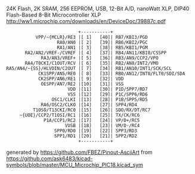 24K Flash, 2K SRAM, 256 EEPROM, USB, 12-Bit A/D, nanoWatt XLP, DIP40
Flash-Based 8-Bit Microcontroller XLP
http://ww1.microchip.com/downloads/en/DeviceDoc/39887c.pdf


	                           +-----------+
	           VPP/~{MCLR}/RE3 |[ 1]   [40]| RB7/KBI3/PGD
	                   RA0/AN0 |[ 2]   [39]| RB6/KBI2/PGC
	                   RA1/AN1 |[ 3]   [38]| RB5/KBI1/PGM
	       RA2/AN2/VREF-/CVREF |[ 4]   [37]| RB4/AN11/KBI0/CSSPP
	             RA3/AN3/VREF+ |[ 5]   [36]| RB3/AN9/CCP2/VPO
	       RA4/T0CKI/C1OUT/RCV |[ 6]   [35]| RB2/AN8/INT2/VMO
	RA5/AN4/~{SS}/HLVDIN/C2OUT |[ 7]   [34]| RB1/AN10/INT1/SCK/SCL
	            CK1SPP/AN5/RE0 |[ 8]   [33]| RB0/AN12/INT0/FLT0/SDI/SDA
	            CK2SPP/AN6/RE1 |[ 9]   [32]| VDD
	             OESPP/AN7/RE2 |[10]   [31]| VSS
	                       VDD |[11]   [30]| P1D/SPP7/RD7
	                       VSS |[12]   [29]| P1C/SPP6/RD6
	                 OSC1/CLKI |[13]   [28]| P1B/SPP5/RD5
	             RA6/OSC2/CLKO |[14]   [27]| SPP4/RD4
	          T1OSO/T13CKI/RC0 |[15]   [26]| SDO/RX/DT/RC7
	     ~{UOE}/CCP2/T1OSI/RC1 |[16]   [25]| TX/CK/RC6
	              P1A/CCP1/RC2 |[17]   [24]| VP/D+/RC5
	                      VUSB |[18]   [23]| VM/D-/RC4
	                  SPP0/RD0 |[19]   [22]| SPP3/RD3
	                  SPP1/RD1 |[20]   [21]| SPP2/RD2
	                           +-----------+


generated by https://github.com/FBEZ/Pinout-AsciiArt from https://github.com/ask6483/kicad-symbols/blob/master/MCU_Microchip_PIC18.kicad_sym